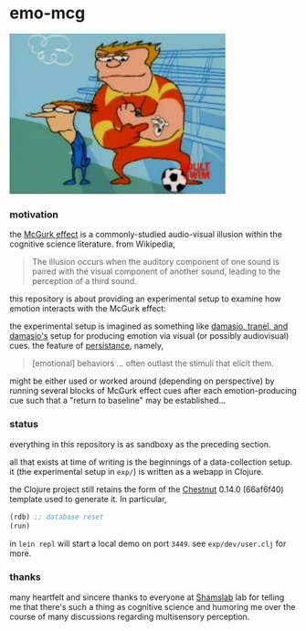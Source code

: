 # emo-mcg

![mcguirk](doc/img/coach.jpg)

### motivation

the [McGurk effect](https://en.wikipedia.org/wiki/McGurk_effect)
is a commonly-studied audio-visual illusion within the
cognitive science literature.  from Wikipedia,

> The illusion occurs when the auditory component of one sound is paired with the visual component of another sound, leading to the perception of a third sound.

this repository is about providing an experimental setup to
examine how emotion interacts with the McGurk effect:

the experimental setup is imagined as something like
[damasio, tranel, and damasio's](doc/damasios_tranel__1991.pdf)
setup for producing emotion via visual (or possibly audiovisual)
cues.
the feature of [persistance](doc/anderson__2014.pdf), namely,

> [emotional] behaviors ... often outlast the stimuli that elicit them.

might be either used or worked around (depending on perspective)
by running several blocks of McGurk effect cues after each
emotion-producing cue such that a "return to baseline" may be
established...

### status

everything in this repository is as sandboxy as the preceding
section.

all that exists at time of writing is the beginnings of a
data-collection setup.  it (the experimental setup in `exp/`) is
written as a webapp in Clojure.

the Clojure project still retains the form of the
[Chestnut](https://github.com/plexus/chestnut) 0.14.0 (66af6f40)
template used to generate it.  In particular,

```clojure
(rdb) ;; database reset
(run)
```

in `lein repl` will start a local demo on port `3449`.
see `exp/dev/user.clj` for more.

### thanks

many heartfelt and sincere thanks to everyone at
[Shamslab](https://shamslab.psych.ucla.edu/people/) lab
for telling me that there's such a thing as cognitive science
and humoring me over the course of many discussions regarding
multisensory perception.
